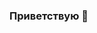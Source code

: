 ### Приветствую 👋

<!--
**mack-rodionov/mack-rodionov** is a ✨ _special_ ✨ repository because its `README.md` (this file) appears on your GitHub profile.

- 🔭 Сейчас я работаю над сайтом по продаже и доставке саженцев и других растений.
- 🌱 сейчас я изучаю нативный JS и Jq. Далее - React.
- 📫 Найти меня можно здесь: https://vk.com/bednystudent, https://t.me/mackrodionov
